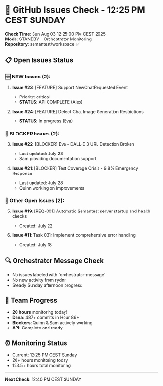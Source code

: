 # 🐙 GitHub Issues Check - 12:25 PM CEST SUNDAY

**Check Time**: Sun Aug 03 12:25:00 PM CEST 2025  
**Mode**: STANDBY - Orchestrator Monitoring  
**Repository**: semantest/workspace ✅

## 📋 Open Issues Status

### 🆕 NEW Issues (2):
1. **Issue #23**: [FEATURE] Support NewChatRequested Event
   - Priority: critical
   - **STATUS**: API COMPLETE (Alex)
   
2. **Issue #24**: [FEATURE] Detect Chat Image Generation Restrictions
   - **STATUS**: In progress (Eva)

### 🚨 BLOCKER Issues (2):
3. **Issue #22**: [BLOCKER] Eva - DALL-E 3 URL Detection Broken
   - Last updated: July 28
   - Sam providing documentation support
   
4. **Issue #21**: [BLOCKER] Test Coverage Crisis - 9.8% Emergency Response  
   - Last updated: July 28
   - Quinn working on improvements

### 📌 Other Open Issues (2):
5. **Issue #19**: [REQ-001] Automatic Semantest server startup and health checks
   - Created: July 22
   
6. **Issue #11**: Task 031: Implement comprehensive error handling
   - Created: July 18

## 🔍 Orchestrator Message Check
- No issues labeled with 'orchestrator-message'
- No new activity from rydnr
- Steady Sunday afternoon progress

## 💪 Team Progress
- **20 hours** monitoring today!
- **Dana**: 487+ commits in Hour 86+
- **Blockers**: Quinn & Sam actively working
- **API**: Complete and ready

## ⏰ Monitoring Status
- Current: 12:25 PM CEST Sunday
- 20+ hours monitoring today
- 123.5+ hours total monitoring

---

**Next Check**: 12:40 PM CEST SUNDAY